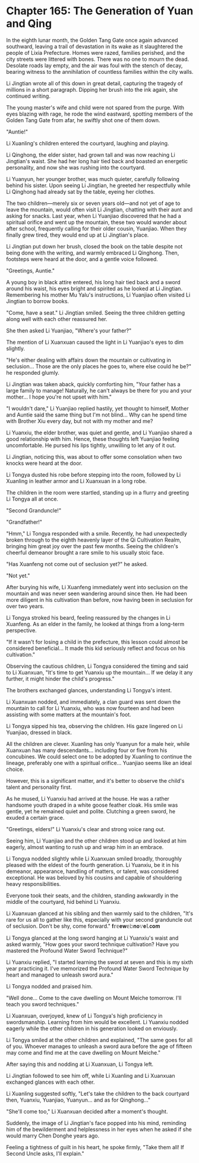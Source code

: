 # Chapter 165: The Generation of Yuan and Qing

In the eighth lunar month, the Golden Tang Gate once again advanced southward, leaving a trail of devastation in its wake as it slaughtered the people of Lixia Prefecture. Homes were razed, families perished, and the city streets were littered with bones. There was no one to mourn the dead. Desolate roads lay empty, and the air was foul with the stench of decay, bearing witness to the annihilation of countless families within the city walls.

Li Jingtian wrote all of this down in great detail, capturing the tragedy of millions in a short paragraph. Dipping her brush into the ink again, she continued writing.

The young master's wife and child were not spared from the purge. With eyes blazing with rage, he rode the wind eastward, spotting members of the Golden Tang Gate from afar, he swiftly shot one of them down.

"Auntie!"

Li Xuanling's children entered the courtyard, laughing and playing.

Li Qinghong, the elder sister, had grown tall and was now reaching Li Jingtian's waist. She had her long hair tied back and boasted an energetic personality, and now she was rushing into the courtyard.

Li Yuanyun, her younger brother, was much quieter, carefully following behind his sister. Upon seeing Li Jingtian, he greeted her respectfully while Li Qinghong had already sat by the table, eyeing her clothes.

The two children—merely six or seven years old—and not yet of age to leave the mountain, would often visit Li Jingtian, chatting with their aunt and asking for snacks. Last year, when Li Yuanjiao discovered that he had a spiritual orifice and went up the mountain, these two would wander about after school, frequently calling for their older cousin, Yuanjiao. When they finally grew tired, they would end up at Li Jingtian's place.

Li Jingtian put down her brush, closed the book on the table despite not being done with the writing, and warmly embraced Li Qinghong. Then, footsteps were heard at the door, and a gentle voice followed.

"Greetings, Auntie."

A young boy in black attire entered, his long hair tied back and a sword around his waist, his eyes bright and spirited as he looked at Li Jingtian. Remembering his mother Mu Yalu's instructions, Li Yuanjiao often visited Li Jingtian to borrow books.

"Come, have a seat." Li Jingtian smiled. Seeing the three children getting along well with each other reassured her.

She then asked Li Yuanjiao, "Where's your father?"

The mention of Li Xuanxuan caused the light in Li Yuanjiao's eyes to dim slightly.

"He's either dealing with affairs down the mountain or cultivating in seclusion... Those are the only places he goes to, where else could he be?" he responded glumly.

Li Jingtian was taken aback, quickly comforting him, "Your father has a large family to manage! Naturally, he can't always be there for you and your mother... I hope you're not upset with him."

"I wouldn't dare," Li Yuanjiao replied hastily, yet thought to himself, Mother and Auntie said the same thing but I'm not blind... Why can he spend time with Brother Xiu every day, but not with my mother and me?

Li Yuanxiu, the elder brother, was quiet and gentle, and Li Yuanjiao shared a good relationship with him. Hence, these thoughts left Yuanjiao feeling uncomfortable. He pursed his lips tightly, unwilling to let any of it out.

Li Jingtian, noticing this, was about to offer some consolation when two knocks were heard at the door.

Li Tongya dusted his robe before stepping into the room, followed by Li Xuanling in leather armor and Li Xuanxuan in a long robe.

The children in the room were startled, standing up in a flurry and greeting Li Tongya all at once.

"Second Granduncle!"

"Grandfather!"

"Hmm," Li Tongya responded with a smile. Recently, he had unexpectedly broken through to the eighth heavenly layer of the Qi Cultivation Realm, bringing him great joy over the past few months. Seeing the children's cheerful demeanor brought a rare smile to his usually stoic face.

"Has Xuanfeng not come out of seclusion yet?" he asked.

"Not yet."

After burying his wife, Li Xuanfeng immediately went into seclusion on the mountain and was never seen wandering around since then. He had been more diligent in his cultivation than before, now having been in seclusion for over two years.

Li Tongya stroked his beard, feeling reassured by the changes in Li Xuanfeng. As an elder in the family, he looked at things from a long-term perspective.

"If it wasn't for losing a child in the prefecture, this lesson could almost be considered beneficial... It made this kid seriously reflect and focus on his cultivation."

Observing the cautious children, Li Tongya considered the timing and said to Li Xuanxuan, "It's time to get Yuanxiu up the mountain... If we delay it any further, it might hinder the child's progress."

The brothers exchanged glances, understanding Li Tongya's intent.

Li Xuanxuan nodded, and immediately, a clan guard was sent down the mountain to call for Li Yuanxiu, who was now fourteen and had been assisting with some matters at the mountain's foot.

Li Tongya sipped his tea, observing the children. His gaze lingered on Li Yuanjiao, dressed in black.

All the children are clever. Xuanling has only Yuanyun for a male heir, while Xuanxuan has many descendants... including four or five from his concubines. We could select one to be adopted by Xuanling to continue the lineage, preferably one with a spiritual orifice... Yuanjiao seems like an ideal choice.

However, this is a significant matter, and it's better to observe the child's talent and personality first.

As he mused, Li Yuanxiu had arrived at the house. He was a rather handsome youth draped in a white goose feather cloak. His smile was gentle, yet he remained quiet and polite. Clutching a green sword, he exuded a certain grace.

"Greetings, elders!" Li Yuanxiu's clear and strong voice rang out.

Seeing him, Li Yuanjiao and the other children stood up and looked at him eagerly, almost wanting to rush up and wrap him in an embrace.

Li Tongya nodded slightly while Li Xuanxuan smiled broadly, thoroughly pleased with the eldest of the fourth generation. Li Yuanxiu, be it in his demeanor, appearance, handling of matters, or talent, was considered exceptional. He was beloved by his cousins and capable of shouldering heavy responsibilities.

Everyone took their seats, and the children, standing awkwardly in the middle of the courtyard, hid behind Li Yuanxiu.

Li Xuanxuan glanced at his sibling and then warmly said to the children, "It's rare for us all to gather like this, especially with your second granduncle out of seclusion. Don't be shy, come forward."
𝐟𝕣𝕖𝐞𝐰𝕖𝚋𝐧𝗼𝚟𝐞𝕝.𝗰𝐨𝐦

Li Tongya glanced at the long sword hanging at Li Yuanxiu's waist and asked warmly, "How goes your sword technique cultivation? Have you mastered the Profound Water Sword Technique?"

Li Yuanxiu replied, "I started learning the sword at seven and this is my sixth year practicing it. I've memorized the Profound Water Sword Technique by heart and managed to unleash sword aura."

Li Tongya nodded and praised him.

"Well done... Come to the cave dwelling on Mount Meiche tomorrow. I'll teach you sword techniques."

Li Xuanxuan, overjoyed, knew of Li Tongya's high proficiency in swordsmanship. Learning from him would be excellent. Li Yuanxiu nodded eagerly while the other children in his generation looked on enviously.

Li Tongya smiled at the other children and explained, "The same goes for all of you. Whoever manages to unleash a sword aura before the age of fifteen may come and find me at the cave dwelling on Mount Meiche."

After saying this and nodding at Li Xuanxuan, Li Tongya left.

Li Jingtian followed to see him off, while Li Xuanling and Li Xuanxuan exchanged glances with each other.

Li Xuanling suggested softly, "Let's take the children to the back courtyard then, Yuanxiu, Yuanjiao, Yuanyun... and as for Qinghong..."

"She'll come too," Li Xuanxuan decided after a moment's thought.

Suddenly, the image of Li Jingtian's face popped into his mind, reminding him of the bewilderment and helplessness in her eyes when he asked if she would marry Chen Donghe years ago.

Feeling a tightness of guilt in his heart, he spoke firmly, "Take them all! If Second Uncle asks, I'll explain."
